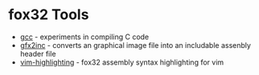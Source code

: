 # fox32 Tools

 - [gcc](gcc) - experiments in compiling C code
 - [gfx2inc](gfx2inc) - converts an graphical image file into an includable assenbly header file
 - [vim-highlighting](vim-highlighting) - fox32 assembly syntax highlighting for vim
